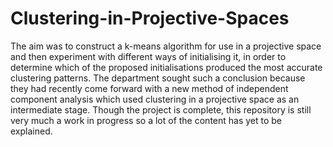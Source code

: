 # Clustering-in-Projective-Spaces
The aim was to construct a k-means algorithm for use in a projective space and then experiment with different ways of initialising it, in order to determine which of the proposed initialisations produced the most accurate clustering patterns. The department sought such a conclusion because they had recently come forward with a new method of independent component analysis which used clustering in a projective space as an intermediate stage. Though the project is complete, this repository is still very much a work in progress so a lot of the content has yet to be explained.
